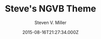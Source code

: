 ---
title: Steve's NGVB Theme
github: https://github.com/svmiller/steve-ngvb-jekyll-template
demo: https://svmiller.com/
author: Steven V. Miller
ssg:
  - Jekyll
cms:
  - No Cms
date: 2015-08-16T21:27:34.000Z
github_branch: master
description: >-
  This is my no-good-very-bad template for Jekyll (modified from jekyll-new and
  Alex King's Favepersonal).
stale: true
---